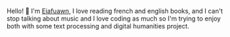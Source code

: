 Hello! 👋 I'm [Eiafuawn](https://github.com/Eiafuawn), I love reading french and english books, and I can't stop talking about music
and I love coding as much so I'm trying to enjoy both with some text processing and digital humanities project.
